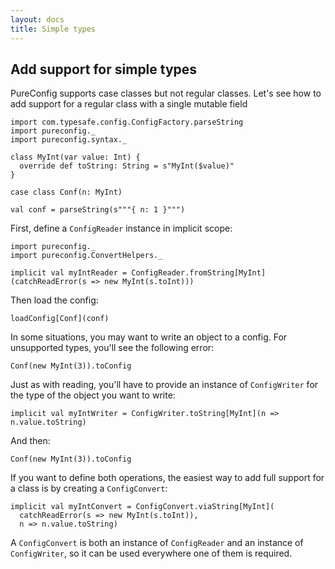 ```yaml
---
layout: docs
title: Simple types
---
```

## Add support for simple types

PureConfig supports case classes but not regular classes. Let's see how to add support
for a regular class with a single mutable field

```tut:silent
import com.typesafe.config.ConfigFactory.parseString
import pureconfig._
import pureconfig.syntax._

class MyInt(var value: Int) {
  override def toString: String = s"MyInt($value)"
}

case class Conf(n: MyInt)

val conf = parseString(s"""{ n: 1 }""")
```

First, define a `ConfigReader` instance in implicit scope:

```tut:silent
import pureconfig._
import pureconfig.ConvertHelpers._

implicit val myIntReader = ConfigReader.fromString[MyInt](catchReadError(s => new MyInt(s.toInt)))
```

Then load the config:

```tut:book
loadConfig[Conf](conf)
```

In some situations, you may want to write an object to a config. For unsupported types, you'll see the following error:

```tut:book:fail
Conf(new MyInt(3)).toConfig
```

Just as with reading, you'll have to provide an instance of `ConfigWriter` for the type of the object you want to write:

```tut:book:silent
implicit val myIntWriter = ConfigWriter.toString[MyInt](n => n.value.toString)
```

And then:

```tut:book
Conf(new MyInt(3)).toConfig
```

If you want to define both operations, the easiest way to add full support for a class is by creating a `ConfigConvert`:

```tut:book:silent
implicit val myIntConvert = ConfigConvert.viaString[MyInt](
  catchReadError(s => new MyInt(s.toInt)),
  n => n.value.toString)
```

A `ConfigConvert` is both an instance of `ConfigReader` and an instance of `ConfigWriter`, so it can be used everywhere
one of them is required.
